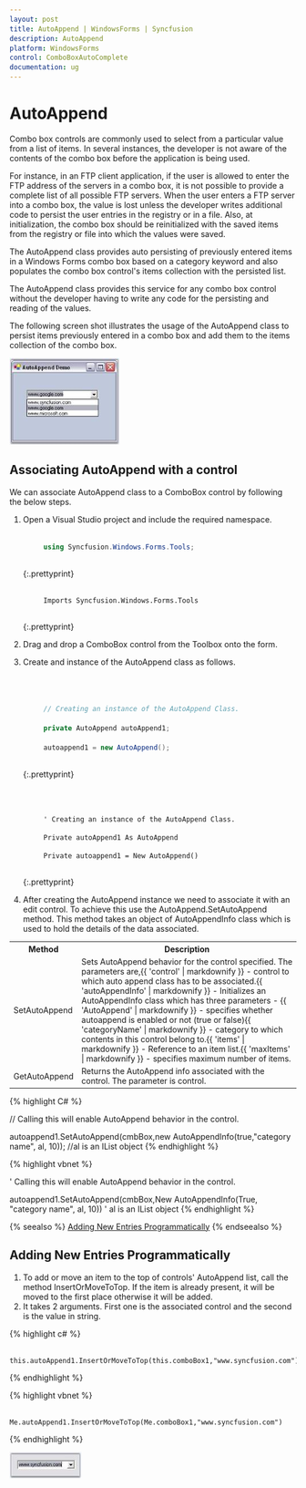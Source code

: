 ```yaml
---
layout: post
title: AutoAppend | WindowsForms | Syncfusion
description: AutoAppend
platform: WindowsForms
control: ComboBoxAutoComplete
documentation: ug
---
```



# AutoAppend

Combo box controls are commonly used to select from a particular value from a list of items. In several instances, the developer is not aware of the contents of the combo box before the application is being used. 

For instance, in an FTP client application, if the user is allowed to enter the FTP address of the servers in a combo box, it is not possible to provide a complete list of all possible FTP servers. When the user enters a FTP server into a combo box, the value is lost unless the developer writes additional code to persist the user entries in the registry or in a file. Also, at initialization, the combo box should be reinitialized with the saved items from the registry or file into which the values were saved. 

The AutoAppend class provides auto persisting of previously entered items in a Windows Forms combo box based on a category keyword and also populates the combo box control's items collection with the persisted list. 

The AutoAppend class provides this service for any combo box control without the developer having to write any code for the persisting and reading of the values. 

The following screen shot illustrates the usage of the AutoAppend class to persist items previously entered in a combo box and add them to the items collection of the combo box.

 ![](ComboBoxAutoComplete-Images/Overview_img54.jpeg) 



## Associating AutoAppend with a control


We can associate AutoAppend class to a ComboBox control by following the below steps. 

1. Open a Visual Studio project and include the required namespace. 

   ~~~ cs

		using Syncfusion.Windows.Forms.Tools;
		
   ~~~
   {:.prettyprint}


   ~~~ vbnet

		Imports Syncfusion.Windows.Forms.Tools
		
   ~~~
   {:.prettyprint}


2. Drag and drop a ComboBox control from the Toolbox onto the form. 
3. Create and instance of the AutoAppend class as follows.

   ~~~ cs



		// Creating an instance of the AutoAppend Class.

		private AutoAppend autoAppend1;

		autoappend1 = new AutoAppend();
		
   ~~~
   {:.prettyprint}


   ~~~ vbnet



		' Creating an instance of the AutoAppend Class.

		Private autoAppend1 As AutoAppend

		Private autoappend1 = New AutoAppend()
		
   ~~~
   {:.prettyprint}


4. After creating the AutoAppend instance we need to associate it with an edit control. To achieve this use the AutoAppend.SetAutoAppend method. This method takes an object of AutoAppendInfo class which is used to hold the details of the data associated. 


<table>
<tr>
<th>
Method</th><th>
Description</th></tr>
<tr>
<td>
SetAutoAppend</td><td>
Sets AutoAppend behavior for the control specified. The parameters are,{{ 'control' | markdownify }} - control to which auto append class has to be associated.{{ 'autoAppendInfo' | markdownify }} - Initializes an AutoAppendInfo class which  has three parameters - {{ 'AutoAppend' | markdownify }} - specifies whether autoappend is enabled or not (true or false){{ 'categoryName' | markdownify }} - category to which contents in this control belong to.{{ 'items' | markdownify }} - Reference to an item list.{{ 'maxItems' | markdownify }} - specifies maximum number of items.</td></tr>
<tr>
<td>
GetAutoAppend</td><td>
Returns the AutoAppend info associated with the control. The parameter is control.</td></tr>
</table>



{% highlight C# %}



// Calling this will enable AutoAppend behavior in the control.

autoappend1.SetAutoAppend(cmbBox,new AutoAppendInfo(true,"category name", al, 10)); //al is an IList object
{% endhighlight %}





{% highlight vbnet %}



' Calling this will enable AutoAppend behavior in the control.

autoappend1.SetAutoAppend(cmbBox,New AutoAppendInfo(True, "category name", al, 10)) ' al is an IList object
{% endhighlight %}

 {% seealso %}
[Adding New Entries Programmatically](#adding-new-entries-programmatically)
{% endseealso %}
 
 

## Adding New Entries Programmatically

1. To add or move an item to the top of controls' AutoAppend list, call the method InsertOrMoveToTop. If the item is already present, it will be moved to the first place otherwise it will be added.
2. It takes 2 arguments. First one is the associated control and the second is the value in string.
   
{% highlight c# %}
   
		this.autoAppend1.InsertOrMoveToTop(this.comboBox1,"www.syncfusion.com");

{% endhighlight %}

{% highlight vbnet %}

		Me.autoAppend1.InsertOrMoveToTop(Me.comboBox1,"www.syncfusion.com")

{% endhighlight %}

 ![](ComboBoxAutoComplete-Images/Overview_img55.jpeg) 

